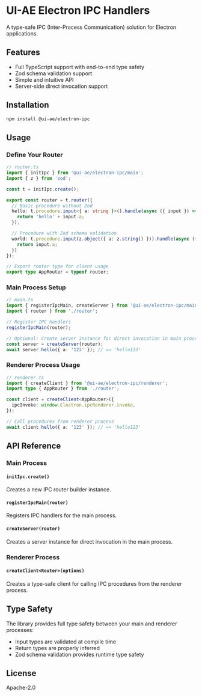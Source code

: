 # UI-AE Electron IPC Handlers

A type-safe IPC (Inter-Process Communication) solution for Electron applications.

## Features

- Full TypeScript support with end-to-end type safety
- Zod schema validation support
- Simple and intuitive API
- Server-side direct invocation support

## Installation

```bash
npm install @ui-ae/electron-ipc
```

## Usage

### Define Your Router

```ts
// router.ts
import { initIpc } from '@ui-ae/electron-ipc/main';
import { z } from 'zod';

const t = initIpc.create();

export const router = t.router({
  // Basic procedure without Zod
  hello: t.procedure.input<{ a: string }>().handle(async ({ input }) => {
    return 'hello' + input.a;
  }),

  // Procedure with Zod schema validation
  world: t.procedure.input(z.object({ a: z.string() })).handle(async ({ input }) => {
    return input.a;
  })
});

// Export router type for client usage
export type AppRouter = typeof router;
```

### Main Process Setup

```ts
// main.ts
import { registerIpcMain, createServer } from '@ui-ae/electron-ipc/main';
import { router } from './router';

// Register IPC handlers
registerIpcMain(router);

// Optional: Create server instance for direct invocation in main process
const server = createServer(router);
await server.hello({ a: '123' }); // => 'hello123'
```

### Renderer Process Usage

```ts
// renderer.ts
import { createClient } from '@ui-ae/electron-ipc/renderer';
import type { AppRouter } from './router';

const client = createClient<AppRouter>({
  ipcInvoke: window.Electron.ipcRenderer.invoke,
});

// Call procedures from renderer process
await client.hello({ a: '123' }); // => 'hello123'
```

## API Reference

### Main Process

#### `initIpc.create()`
Creates a new IPC router builder instance.

#### `registerIpcMain(router)`
Registers IPC handlers for the main process.

#### `createServer(router)`
Creates a server instance for direct invocation in the main process.

### Renderer Process

#### `createClient<Router>(options)`
Creates a type-safe client for calling IPC procedures from the renderer process.

## Type Safety

The library provides full type safety between your main and renderer processes:
- Input types are validated at compile time
- Return types are properly inferred
- Zod schema validation provides runtime type safety

## License

Apache-2.0
